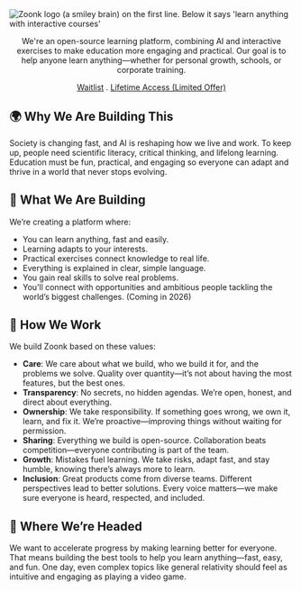 <picture>
  <source media="(prefers-color-scheme: dark)" srcset="https://github.com/user-attachments/assets/e5166097-97a5-41c7-b53c-c1e50bdb5314">
  <source media="(prefers-color-scheme: light)" srcset="https://github.com/user-attachments/assets/bf83089b-50d8-4914-a10a-8eda541a59f3">
  <img alt="Zoonk logo (a smiley brain) on the first line. Below it says 'learn anything with interactive courses'" src="https://github.com/user-attachments/assets/bf83089b-50d8-4914-a10a-8eda541a59f3">
</picture>

<p align="center">
  We're an open-source learning platform, combining AI and interactive exercises to make education more engaging and practical. Our goal is to help anyone learn anything—whether for personal growth, schools, or corporate training.
</p>

<p align="center">
  <a href="https://forms.gle/ZrYYBA2sjKfQR3Es8">Waitlist</a>
  .
  <a href="https://github.com/sponsors/ceolinwill?frequency=one-time">Lifetime Access (Limited Offer)</a>
</p>

## 🌍 Why We Are Building This

Society is changing fast, and AI is reshaping how we live and work. To keep up, people need scientific literacy, critical thinking, and lifelong learning. Education must be fun, practical, and engaging so everyone can adapt and thrive in a world that never stops evolving.

## 🧠 What We Are Building

We’re creating a platform where:

- You can learn anything, fast and easily.
- Learning adapts to your interests.
- Practical exercises connect knowledge to real life.
- Everything is explained in clear, simple language.
- You gain real skills to solve real problems.
- You’ll connect with opportunities and ambitious people tackling the world’s biggest challenges. (Coming in 2026)

## 🔧 How We Work

We build Zoonk based on these values:

- **Care**: We care about what we build, who we build it for, and the problems we solve. Quality over quantity—it’s not about having the most features, but the best ones.
- **Transparency**: No secrets, no hidden agendas. We’re open, honest, and direct about everything.
- **Ownership**: We take responsibility. If something goes wrong, we own it, learn, and fix it. We’re proactive—improving things without waiting for permission.
- **Sharing**: Everything we build is open-source. Collaboration beats competition—everyone contributing is part of the team.
- **Growth**: Mistakes fuel learning. We take risks, adapt fast, and stay humble, knowing there’s always more to learn.
- **Inclusion**: Great products come from diverse teams. Different perspectives lead to better solutions. Every voice matters—we make sure everyone is heard, respected, and included.

## 🚀 Where We’re Headed

We want to accelerate progress by making learning better for everyone. That means building the best tools to help you learn anything—fast, easy, and fun. One day, even complex topics like general relativity should feel as intuitive and engaging as playing a video game.
